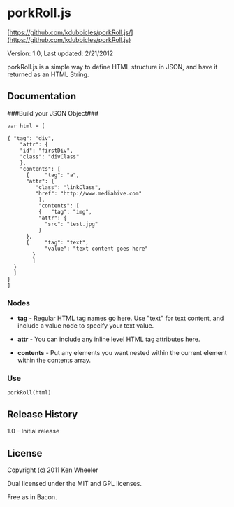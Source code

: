 # porkRoll.js #
[https://github.com/kdubbicles/porkRoll.js/](https://github.com/kdubbicles/porkRoll.js)

Version: 1.0, Last updated: 2/21/2012

porkRoll.js is a simple way to define HTML structure in JSON, and have it returned as an HTML String.

## Documentation ##

###Build your JSON Object###

	var html = [

	{ "tag": "div", 
  		"attr": {
      	"id": "firstDiv",
      	"class": "divClass"
  		},
  		"contents": [
		  { 	"tag": "a",
          "attr": {
   		     "class": "linkClass",
   		     "href": "http://www.mediahive.com" 
   			  },
    		  "contents": [
    		  {   "tag": "img",
              "attr": {
                "src": "test.jpg"
              }
          },
          { 	"tag": "text",
          		"value": "text content goes here"
      		}
        	]
      }
      ]
	}
	]

### Nodes ###

* __tag__ - Regular HTML tag names go here. Use "text" for text content, and include a value node to specify your text value.

* __attr__ - You can include any inline level HTML tag attributes here.

* __contents__ - Put any elements you want nested within the current element within the contents array.

### Use ###

    porkRoll(html)

## Release History ##

1.0 - Initial release

## License ##
Copyright (c) 2011 Ken Wheeler

Dual licensed under the MIT and GPL licenses.

Free as in Bacon.